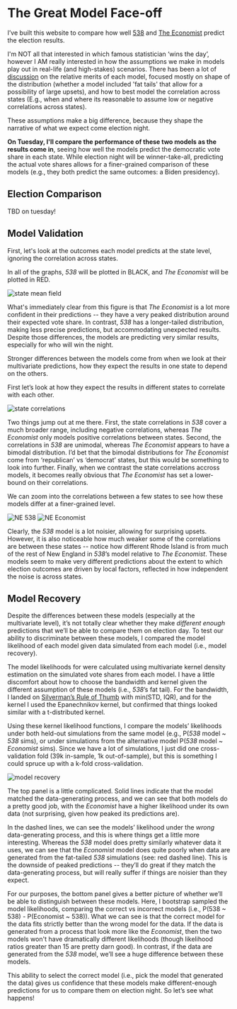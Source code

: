 # The Great Model Face-off

I’ve built this website to compare how well [538](https://projects.fivethirtyeight.com/2020-election-forecast) and [The Economist](https://projects.economist.com/us-2020-forecast/president) predict the election results. 

I'm NOT all that interested in which famous statistician ‘wins the day’, however I AM really interested in how the assumptions we make in models play out in real-life (and high-stakes) scenarios. There has been a lot of [discussion](https://statmodeling.stat.columbia.edu/2020/10/24/reverse-engineering-the-problematic-tail-behavior-of-the-fivethirtyeight-presidential-election-forecast/) on the relative merits of each model, focused mostly on shape of the distribution (whether a model included 'fat tails' that allow for a possibility of large upsets), and how to best model the correlation across states (E.g., when and where its reasonable to assume low or negative correlations across states). 

These assumptions make a big difference, because they shape the narrative of what we expect come election night.

**On Tuesday, I'll compare the performance of these two models as the results come in**, seeing how well the models predict the democratic vote share in each state. While election night will be winner-take-all, predicting the actual vote shares allows for a finer-grained comparison of these models (e.g., they both predict the same outcomes: a Biden presidency).


Election Comparison
------------

TBD on tuesday!



Model Validation
------------

First, let's look at the outcomes each model predicts at the state level, ignoring the correlation across states.

In all of the graphs, *538* will be plotted in BLACK, and *The Economist* will be plotted in RED.


![state mean field](/figures/meanfield.png)

What's immediately clear from this figure is that *The Economist* is a lot more confident in their predictions -- they have a very peaked distribution around their expected vote share. In contrast, *538* has a longer-tailed distribution, making less precise predictions, but accommodating unexpected results. Despite those differences, the models are predicting very similar results, especially for who will win the night.

Stronger differences between the models come from when we look at their multivariate predictions, how they expect the results in one state to depend on the others.

First let’s look at how they expect the results in different states to correlate with each other.

![state correlations](/figures/corrplots.png)

Two things jump out at me there. First, the state correlations in *538* cover a much broader range, including negative correlations, whereas *The Economist* only models positive correlations between states. Second, the correlations in *538* are unimodal, whereas *The Economist* appears to have a bimodal distribution. I’d bet that the bimodal distributions for *The Economist* come from ‘republican’ vs ‘democrat’ states, but this would be something to look into further. Finally, when we contrast the state correlations accross models, it becomes really obvious that *The Economist* has set a lower-bound on their correlations.


We can zoom into the correlations between a few states to see how these models differ at a finer-grained level.

![NE 538](/figures/compareMulti_538.png) 
![NE Economist](/figures/compareMulti_Econ.png)

Clearly, the *538* model is a lot noisier, allowing for surprising upsets. However, it is also noticeable how much weaker some of the correlations are between these states -- notice how different Rhode Island is from much of the rest of New England in *538*’s model relative to *The Economist*. These models seem to make very different predictions about the extent to which election outcomes are driven by local factors, reflected in how independent the noise is across states.


Model Recovery
--------------

Despite the differences between these models (especially at the multivariate level), it’s not totally clear whether they make *different enough* predictions that we’ll be able to compare them on election day. To test our ability to discriminate between these models, I compared the model likelihood of each model given data simulated from each model (i.e., model recovery). 

The model likelihoods for were calculated using multivariate kernel density estimation on the simulated vote shares from each model. I have a little discomfort about how to choose the bandwidth and kernel given the different assumption of these models (i.e., *538*’s fat tail). For the bandwidth, I landed on [Silverman’s Rule of Thumb](https://en.wikipedia.org/wiki/Kernel_density_estimation#A_rule-of-thumb_bandwidth_estimator) with min(STD, IQR), and for the kernel I used the Epanechnikov kernel, but confirmed that things looked similar with a t-distributed kernel.

Using these kernel likelihood functions, I compare the models’ likelihoods under both held-out simulations from the same model (e.g., P(*538* model ~ *538* sims), or under simulations from the alternative model P(*538* model ~ *Economist* sims). Since we have a lot of simulations, I just did one cross-validation fold (39k in-sample, 1k out-of-sample), but this is something I could spruce up with a k-fold cross-validation.

 ![model recovery](/figures/modelRecovery.png)

The top panel is a little complicated. Solid lines indicate that the model matched the data-generating process, and we can see that both models do a pretty good job, with the *Economist* have a higher likelihood under its own data (not surprising, given how peaked its predictions are). 

In the dashed lines, we can see the models’ likelihood under the *wrong* data-generating process, and this is where things get a little more interesting. Whereas the *538* model does pretty similarly whatever data it uses, we can see that the *Economist* model does quite poorly when data are generated from the fat-tailed *538* simulations (see: red dashed line). This is the downside of peaked predictions -- they’ll do great if they match the data-generating process, but will really suffer if things are noisier than they expect.

For our purposes, the bottom panel gives a better picture of whether we’ll be able to distinguish between these models. Here, I bootstrap sampled the model likelihoods, comparing the correct vs incorrect models (i.e., P(538 ~ 538) - P(Economist ~ 538)). What we can see is that the correct model for the data fits strictly better than the wrong model for the data. If the data is generated from a process that look more like the *Economist*, then the two models won't have dramatically different likelihoods (though likelihood ratios greater than 15 are pretty darn good). In contrast, if the data are generated from the *538* model, we’ll see a huge difference between these models.

This ability to select the correct model (i.e., pick the model that generated the data) gives us confidence that these models make different-enough predictions for us to compare them on election night. So let’s see what happens!
